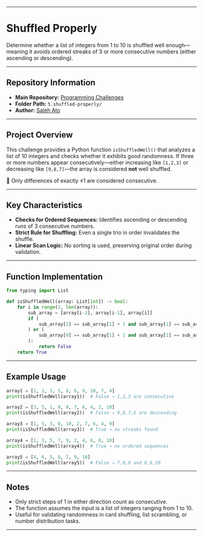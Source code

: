----------

# **Shuffled Properly**

Determine whether a list of integers from 1 to 10 is shuffled well enough—meaning it avoids ordered streaks of 3 or more consecutive numbers (either ascending or descending).

----------

## **Repository Information**

-   **Main Repository:** [Programming Challenges](https://github.com/saleh-ato/programming-challenges)
-   **Folder Path:** `5.shuffled-properly/`
-   **Author:** [Saleh Ato](https://github.com/saleh-ato)

----------

## **Project Overview**

This challenge provides a Python function `isShuffledWell()` that analyzes a list of 10 integers and checks whether it exhibits good randomness. If three or more numbers appear consecutively—either increasing like `[1,2,3]` or decreasing like `[9,8,7]`—the array is considered **not** well shuffled.

📌 Only differences of exactly ±1 are considered consecutive.

----------

## **Key Characteristics**

-   **Checks for Ordered Sequences:** Identifies ascending or descending runs of 3 consecutive numbers.
-   **Strict Rule for Shuffling:** Even a single trio in order invalidates the shuffle.
-   **Linear Scan Logic:** No sorting is used, preserving original order during validation.

----------

## **Function Implementation**

```python
from typing import List

def isShuffledWell(array: List[int]) -> bool:
    for i in range(2, len(array)):
        sub_array = [array[i-2], array[i-1], array[i]]
        if (
            sub_array[2] == sub_array[1] + 1 and sub_array[1] == sub_array[0] + 1
        ) or (
            sub_array[0] == sub_array[1] + 1 and sub_array[1] == sub_array[2] + 1
        ):
            return False
    return True

```

----------

## **Example Usage**

```python
array1 = [1, 2, 3, 5, 8, 6, 9, 10, 7, 4]
print(isShuffledWell(array1))  # False → 1,2,3 are consecutive

array2 = [3, 5, 1, 9, 8, 7, 6, 4, 2, 10]
print(isShuffledWell(array2))  # False → 9,8,7,6 are descending

array3 = [1, 5, 3, 8, 10, 2, 7, 6, 4, 9]
print(isShuffledWell(array3))  # True → no streaks found

array4 = [1, 3, 5, 7, 9, 2, 4, 6, 8, 10]
print(isShuffledWell(array4))  # True → no ordered sequences

array5 = [4, 6, 5, 8, 7, 9, 10]
print(isShuffledWell(array5))  # False → 7,8,9 and 8,9,10

```

----------

## **Notes**

-   Only strict steps of 1 in either direction count as consecutive.
-   The function assumes the input is a list of integers ranging from 1 to 10.
-   Useful for validating randomness in card shuffling, list scrambling, or number distribution tasks.

----------